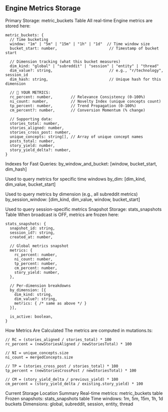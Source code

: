 ## Engine Metrics Storage

Primary Storage: metric_buckets Table
All real-time Engine metrics are stored here:

```
metric_buckets: {
  // Time bucketing
  window: "1m" | "5m" | "15m" | "1h" | "1d"  // Time window size
  bucket_start: number,                       // Timestamp of bucket start
  
  // Dimension tracking (what this bucket measures)
  dim_kind: "global" | "subreddit" | "session" | "entity" | "thread"
  dim_value?: string,                         // e.g., "r/technology", session_id
  dim_hash: string,                           // Unique hash for this dimension
  
  // 🎯 YOUR METRICS:
  rc_percent: number,        // Relevance Consistency (0-100%)
  ni_count: number,          // Novelty Index (unique concepts count)
  tp_percent: number,        // Trend Propagation (0-100%)
  cm_percent?: number,       // Conversion Momentum (% change)
  
  // Supporting data:
  stories_total: number,
  stories_aligned: number,
  stories_cross_post: number,
  unique_concepts: string[], // Array of unique concept names
  posts_total: number,
  story_yield: number,
  story_yield_delta?: number,
}
```

Indexes for Fast Queries:
by_window_and_bucket: [window, bucket_start, dim_hash]

Used to query metrics for specific time windows
by_dim: [dim_kind, dim_value, bucket_start]

Used to query metrics by dimension (e.g., all subreddit metrics)
by_session_window: [dim_kind, dim_value, window, bucket_start]

Used to query session-specific metrics
Snapshot Storage: stats_snapshots Table
When broadcast is OFF, metrics are frozen here:
```
stats_snapshots: {
  snapshot_id: string,
  session_id?: string,
  created_at: number,
  
  // Global metrics snapshot
  metrics: {
    rc_percent: number,
    ni_count: number,
    tp_percent: number,
    cm_percent: number,
    story_yield: number,
  },
  
  // Per-dimension breakdowns
  by_dimension: [{
    dim_kind: string,
    dim_value?: string,
    metrics: { /* same as above */ }
  }],
  
  is_active: boolean,
}
```

How Metrics Are Calculated
The metrics are computed in mutations.ts:
```
// RC = (stories_aligned / stories_total) * 100
rc_percent = (newStoriesAligned / newStoriesTotal) * 100

// NI = unique_concepts.size
ni_count = mergedConcepts.size

// TP = (stories_cross_post / stories_total) * 100
tp_percent = (newStoriesCrossPost / newStoriesTotal) * 100

// CM = (story_yield_delta / previous_yield) * 100
cm_percent = (story_yield_delta / existing.story_yield) * 100
```

Current Storage Location Summary
Real-time metrics: metric_buckets table
Frozen snapshots: stats_snapshots table
Time windows: 1m, 5m, 15m, 1h, 1d buckets
Dimensions: global, subreddit, session, entity, thread